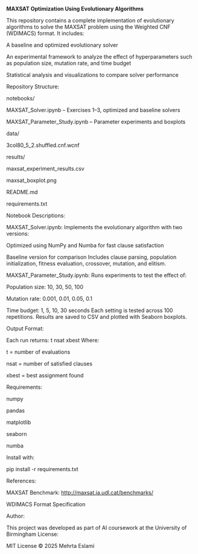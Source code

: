 **MAXSAT Optimization Using Evolutionary Algorithms**

This repository contains a complete implementation of evolutionary algorithms to solve the MAXSAT problem using the Weighted CNF (WDIMACS) format. It includes:

A baseline and optimized evolutionary solver

An experimental framework to analyze the effect of hyperparameters such as population size, mutation rate, and time budget

Statistical analysis and visualizations to compare solver performance

Repository Structure:

notebooks/

MAXSAT_Solver.ipynb – Exercises 1–3, optimized and baseline solvers

MAXSAT_Parameter_Study.ipynb – Parameter experiments and boxplots

data/

3col80_5_2.shuffled.cnf.wcnf

results/

maxsat_experiment_results.csv

maxsat_boxplot.png

README.md

requirements.txt

Notebook Descriptions:

MAXSAT_Solver.ipynb:
Implements the evolutionary algorithm with two versions:

Optimized using NumPy and Numba for fast clause satisfaction

Baseline version for comparison
Includes clause parsing, population initialization, fitness evaluation, crossover, mutation, and elitism.

MAXSAT_Parameter_Study.ipynb:
Runs experiments to test the effect of:

Population size: 10, 30, 50, 100

Mutation rate: 0.001, 0.01, 0.05, 0.1

Time budget: 1, 5, 10, 30 seconds
Each setting is tested across 100 repetitions. Results are saved to CSV and plotted with Seaborn boxplots.

Output Format:

Each run returns:
t nsat xbest
Where:

t = number of evaluations

nsat = number of satisfied clauses

xbest = best assignment found

Requirements:

numpy

pandas

matplotlib

seaborn

numba

Install with:

pip install -r requirements.txt

References:

MAXSAT Benchmark: http://maxsat.ia.udl.cat/benchmarks/

WDIMACS Format Specification

Author:

This project was developed as part of AI coursework at the University of Birmingham
License:

MIT License © 2025 Mehrta Eslami
